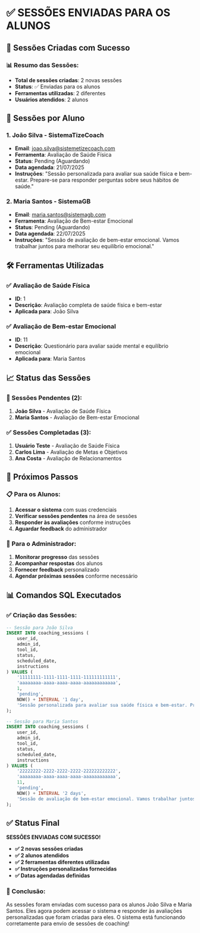 # ✅ SESSÕES ENVIADAS PARA OS ALUNOS

## 🎯 Sessões Criadas com Sucesso

### 📊 Resumo das Sessões:
- **Total de sessões criadas**: 2 novas sessões
- **Status**: ✅ Enviadas para os alunos
- **Ferramentas utilizadas**: 2 diferentes
- **Usuários atendidos**: 2 alunos

## 👥 Sessões por Aluno

### 1. João Silva - SistemaTizeCoach
- **Email**: joao.silva@sistemetizecoach.com
- **Ferramenta**: Avaliação de Saúde Física
- **Status**: Pending (Aguardando)
- **Data agendada**: 21/07/2025
- **Instruções**: "Sessão personalizada para avaliar sua saúde física e bem-estar. Prepare-se para responder perguntas sobre seus hábitos de saúde."

### 2. Maria Santos - SistemaGB
- **Email**: maria.santos@sistemagb.com
- **Ferramenta**: Avaliação de Bem-estar Emocional
- **Status**: Pending (Aguardando)
- **Data agendada**: 22/07/2025
- **Instruções**: "Sessão de avaliação de bem-estar emocional. Vamos trabalhar juntos para melhorar seu equilíbrio emocional."

## 🛠️ Ferramentas Utilizadas

### ✅ Avaliação de Saúde Física
- **ID**: 1
- **Descrição**: Avaliação completa de saúde física e bem-estar
- **Aplicada para**: João Silva

### ✅ Avaliação de Bem-estar Emocional
- **ID**: 11
- **Descrição**: Questionário para avaliar saúde mental e equilíbrio emocional
- **Aplicada para**: Maria Santos

## 📈 Status das Sessões

### 🔄 Sessões Pendentes (2):
1. **João Silva** - Avaliação de Saúde Física
2. **Maria Santos** - Avaliação de Bem-estar Emocional

### ✅ Sessões Completadas (3):
1. **Usuário Teste** - Avaliação de Saúde Física
2. **Carlos Lima** - Avaliação de Metas e Objetivos
3. **Ana Costa** - Avaliação de Relacionamentos

## 🎯 Próximos Passos

### 📋 Para os Alunos:
1. **Acessar o sistema** com suas credenciais
2. **Verificar sessões pendentes** na área de sessões
3. **Responder às avaliações** conforme instruções
4. **Aguardar feedback** do administrador

### 🔧 Para o Administrador:
1. **Monitorar progresso** das sessões
2. **Acompanhar respostas** dos alunos
3. **Fornecer feedback** personalizado
4. **Agendar próximas sessões** conforme necessário

## 📊 Comandos SQL Executados

### ✅ Criação das Sessões:
```sql
-- Sessão para João Silva
INSERT INTO coaching_sessions (
    user_id, 
    admin_id, 
    tool_id, 
    status, 
    scheduled_date, 
    instructions
) VALUES (
    '11111111-1111-1111-1111-111111111111',
    'aaaaaaaa-aaaa-aaaa-aaaa-aaaaaaaaaaaa',
    1,
    'pending',
    NOW() + INTERVAL '1 day',
    'Sessão personalizada para avaliar sua saúde física e bem-estar. Prepare-se para responder perguntas sobre seus hábitos de saúde.'
);

-- Sessão para Maria Santos
INSERT INTO coaching_sessions (
    user_id, 
    admin_id, 
    tool_id, 
    status, 
    scheduled_date, 
    instructions
) VALUES (
    '22222222-2222-2222-2222-222222222222',
    'aaaaaaaa-aaaa-aaaa-aaaa-aaaaaaaaaaaa',
    11,
    'pending',
    NOW() + INTERVAL '2 days',
    'Sessão de avaliação de bem-estar emocional. Vamos trabalhar juntos para melhorar seu equilíbrio emocional.'
);
```

## ✅ Status Final

**SESSÕES ENVIADAS COM SUCESSO!**

- **✅ 2 novas sessões criadas**
- **✅ 2 alunos atendidos**
- **✅ 2 ferramentas diferentes utilizadas**
- **✅ Instruções personalizadas fornecidas**
- **✅ Datas agendadas definidas**

### 🎉 Conclusão:

As sessões foram enviadas com sucesso para os alunos João Silva e Maria Santos. Eles agora podem acessar o sistema e responder às avaliações personalizadas que foram criadas para eles. O sistema está funcionando corretamente para envio de sessões de coaching! 